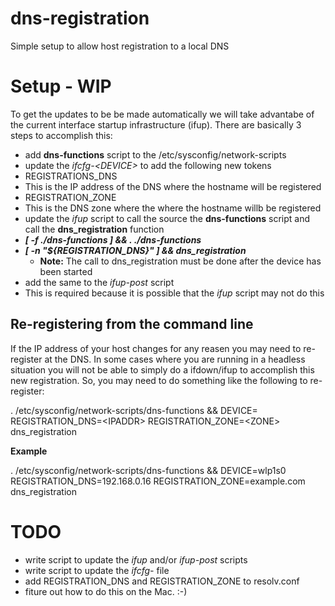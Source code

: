 # dns-registration
Simple setup to allow host registration to a local  DNS

# Setup - WIP

To get the updates to be be made automatically we will take advantabe of the
current interface startup infrastructure (ifup). There are basically 3 steps
to accomplish this:

* add **dns-functions** script to the /etc/sysconfig/network-scripts
* update the *ifcfg-<DEVICE\>* to add the following new tokens
 * REGISTRATIONS_DNS
  * This is the IP address of the DNS where the hostname will be registered
 * REGISTRATION_ZONE
  * This is the DNS zone where the where the hostname willb be registered
* update the *ifup* script to call the source the **dns-functions** script and call the **dns_registration** function
 * __*[ -f ./dns-functions ] && . ./dns-functions*__
 * __*[ -n "${REGISTRATION_DNS}" ] && dns_registration*__
   * **Note:** The call to dns_registration must be done after the device has been started
* add the same to the *ifup-post* script
 * This is required because it is possible that the *ifup* script may not do this

## Re-registering from the command line

If the IP address of your host changes for any reasen you may need to re-register
at the DNS. In some cases where you are running in a headless situation you will
not be able to simply do a ifdown/ifup to accomplish this new registration. So,
you may need to do something like the following to re-register:

. /etc/sysconfig/network-scripts/dns-functions && DEVICE=<DEVICE> REGISTRATION_DNS=<IPADDR\> REGISTRATION_ZONE=<ZONE\> dns_registration

**Example**

. /etc/sysconfig/network-scripts/dns-functions && DEVICE=wlp1s0 REGISTRATION_DNS=192.168.0.16 REGISTRATION_ZONE=example.com dns_registration

# TODO

* write script to update the *ifup* and/or *ifup-post* scripts
* write script to update the *ifcfg-<DEVICE>* file
* add REGISTRATION_DNS and REGISTRATION_ZONE to resolv.conf
* fiture out how to do this on the Mac.   :-)
